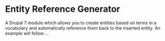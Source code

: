 # Entity Reference Generator
A Drupal 7 module which allows you to create entities based on terms in a vocabulary and automatically reference them back to the inserted entity. An example will follow ...
